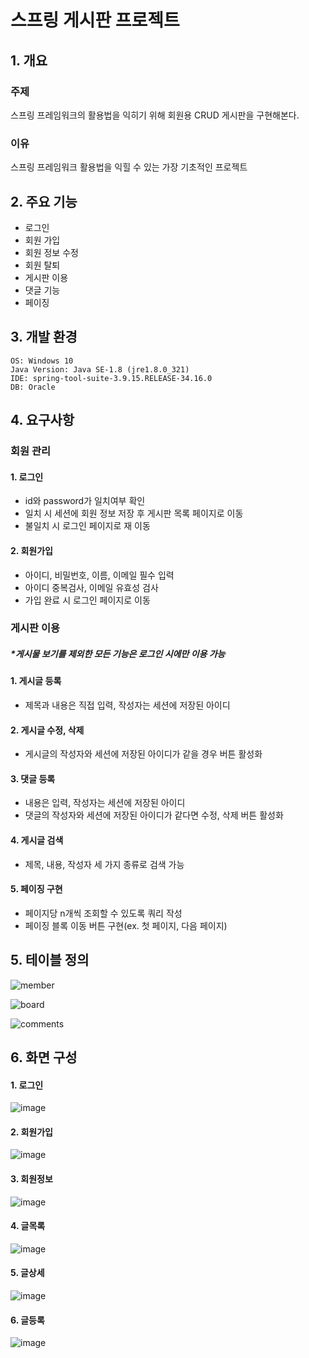 # 스프링 게시판 프로젝트

## 1. 개요
### 주제
스프링 프레임워크의 활용법을 익히기 위해 회원용 CRUD 게시판을 구현해본다.
### 이유
스프링 프레임워크 활용법을 익힐 수 있는 가장 기초적인 프로젝트



## 2. 주요 기능
+ 로그인
+ 회원 가입
+ 회원 정보 수정
+ 회원 탈퇴
+ 게시판 이용
+ 댓글 기능
+ 페이징

## 3. 개발 환경
```
OS: Windows 10
Java Version: Java SE-1.8 (jre1.8.0_321)
IDE: spring-tool-suite-3.9.15.RELEASE-34.16.0
DB: Oracle
```


## 4. 요구사항

### 회원 관리

#### 1. 로그인
+ id와 password가 일치여부 확인
+ 일치 시 세션에 회원 정보 저장 후 게시판 목록 페이지로 이동
+ 불일치 시 로그인 페이지로 재 이동

#### 2. 회원가입
+ 아이디, 비밀번호, 이름, 이메일 필수 입력
+ 아이디 중복검사, 이메일 유효성 검사
+ 가입 완료 시 로그인 페이지로 이동

### 게시판 이용
##### *게시물 보기를 제외한 모든 기능은 로그인 시에만 이용 가능

#### 1. 게시글 등록
+ 제목과 내용은 직접 입력, 작성자는 세션에 저장된 아이디

#### 2. 게시글 수정, 삭제
+ 게시글의 작성자와 세션에 저장된 아이디가 같을 경우 버튼 활성화

#### 3. 댓글 등록
+ 내용은 입력, 작성자는 세션에 저장된 아이디
+ 댓글의 작성자와 세션에 저장된 아이디가 같다면 수정, 삭제 버튼 활성화

#### 4. 게시글 검색
+ 제목, 내용, 작성자 세 가지 종류로 검색 가능

#### 5. 페이징 구현
+ 페이지당 n개씩 조회할 수 있도록 쿼리 작성
+ 페이징 블록 이동 버튼 구현(ex. 첫 페이지, 다음 페이지)



## 5. 테이블 정의

![member](https://user-images.githubusercontent.com/98327681/184666810-493f930f-42fd-47c2-bbc1-2c6f07a479fc.PNG)


![board](https://user-images.githubusercontent.com/98327681/184666742-01df5902-1053-431c-bb68-bf0c420bdcde.PNG)

![comments](https://user-images.githubusercontent.com/98327681/184666826-6981e883-c43d-46e4-82c6-3836648a88d4.PNG)



## 6. 화면 구성

#### 1. 로그인
![image](https://user-images.githubusercontent.com/98327681/184667196-8d48ee3c-2a57-4318-a2c2-4a0064aecf48.png)


#### 2. 회원가입
![image](https://user-images.githubusercontent.com/98327681/184667286-aa5f9f1b-5a86-4e67-af3e-53672fa9328d.png)


#### 3. 회원정보
![image](https://user-images.githubusercontent.com/98327681/184667343-304ecafc-e1f9-47c3-92f6-cd179a59f5e7.png)


#### 4. 글목록
![image](https://user-images.githubusercontent.com/98327681/184592119-70fdb1c6-d21a-481e-b1c4-340682c08273.png)


#### 5. 글상세
![image](https://user-images.githubusercontent.com/98327681/184667396-787e84a4-df68-4fdc-9d4d-e405027452c9.png)


#### 6. 글등록
![image](https://user-images.githubusercontent.com/98327681/184667437-9f8ce05a-c84d-4aa5-b68f-a3e6ef6d0303.png)


